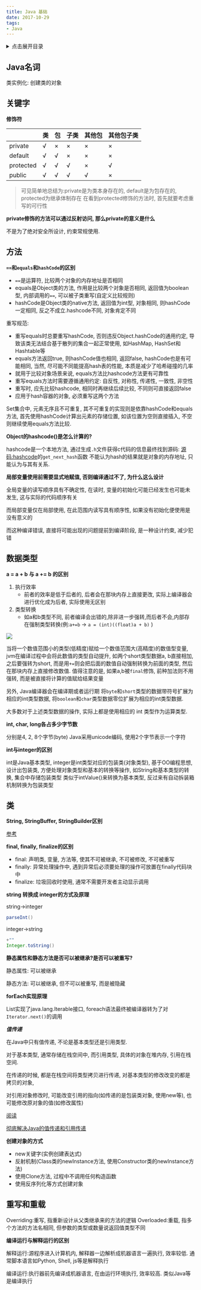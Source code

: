 ```yaml
---
title: Java 基础
date: 2017-10-29
tags:
- Java
---
```

<details>
<summary>点击展开目录</summary>
<!-- TOC -->

- [Java名词](#java名词)
- [关键字](#关键字)
- [方法](#方法)
- [数据类型](#数据类型)
- [类](#类)
- [重写和重载](#重写和重载)

<!-- /TOC -->
</details>

## Java名词

类实例化: 创建类的对象

## 关键字

**修饰符**

|           | 类   | 包   | 子类 | 其他包 | 其他包子类 |
| --------- | ---- | ---- | ---- | ------ | ---------- |
| private   | √    | ×    | ×    | ×      | ×          |
| default   | √    | √    | ×    | ×      | ×          |
| protected | √    | √    | √    | ×      | √          |
| public    | √    | √    | √    | √      | ×          |

> 可见简单地总结为:private是为类本身存在的, default是为包存在的, protected为继承体制存在
> 在看到protected修饰的方法时, 首先就要考虑重写的可行性

**private修饰的方法可以通过反射访问, 那么private的意义是什么**

不是为了绝对安全所设计, 约束常规使用.

## 方法

**`==`和`equals`和`hashCode`的区别**

* `==`是运算符, 比较两个对象的内存地址是否相同
* equals是Object类的方法, 作用是比较两个对象是否相同, 返回值为boolean型, 内部调用的`==`, 可以被子类重写(自定义比较规则)
* hashCode是Object类的native方法, 返回值为int型, 对象相同, 则hashCode一定相同, 反之不成立.hashcode不同, 对象肯定不同

重写规范:

* 重写equals时总要重写hashCode, 否则违反Object.hashCode的通用约定, 导致该类无法结合基于散列的集合一起正常使用, 如HashMap, HashSet和Hashtable等
* equals方法返回true, 则hashCode值也相同, 返回false, hashCode也是有可能相同, 当然, 尽可能不同能提高hash表的性能, 本质是减少了哈希碰撞的几率
* 就用于比较对象场景来说, equals方法比hashcode方法更有可靠性
* 重写equals方法时需要遵循通用约定: 自反性, 对称性, 传递性, 一致性, 非空性
* 重写时, 应先比较hashcode, 相同时再继续后续比较, 不同则可直接返回false
* 应用于hash容器的对象, 必须重写这两个方法

Set集合中, 元素无序且不可重复, 其不可重复的实现则是依靠hashCode和equals方法,
首先使用hashCode计算出元素的存储位置, 如该位置为空则直接插入, 不空则继续使用equals方法比较.

**Object的hashcode()是怎么计算的?**

hashcode是一个本地方法, 通过生成`.h`文件获得c代码的信息最终找到源码:
[源码:hashcode](http://hg.openjdk.java.net/jdk8/jdk8/hotspot/file/f2110083203d/src/share/vm/runtime/synchronizer.cpp#l555)的`get_next_hash`函数
不能认为hash的结果就是对象的内存地址, 只能认为与其有关系.


**局部变量使用前需要显式地赋值, 否则编译通过不了, 为什么这么设计**

全局变量的读写顺序具有不确定性, 在读时, 变量的初始化可能已经发生也可能未发生, 这与实际的代码顺序有关

而局部变量仅在局部使用, 在此范围内读写具有顺序性, 如果没有初始化便使用是没有意义的

而这种编译错误, 直接将可能出现的问题提前到编译阶段, 是一种设计约束, 减少犯错

## 数据类型

**a = a + b 与 a += b 的区别**

1. 执行效率
    * 前者的效率是低于后者的, 后者会在那块内存上直接更改, 实际上编译器会进行优化成为后者, 实际使用无区别
2. 类型转换
    * 如a和b类型不同, 前者编译会出错的,除非进一步强转,而后者不会,内部存在强制类型转换(例:`a+=b` -> `a = (int)((float)a + b)` )

![](https://gitee.com/LuVx/img/raw/master/type_trans.jpg)

当将一个数值范围小的类型(低精度)赋给一个数值范围大(高精度)的数值型变量, jvm在编译过程中会将此数值的类型自动提升,
如两个short类型数据a, b直接相加, 之后要强转为short,
而是用`+=`则会把后面的数值自动强制转换为前面的类型, 然后在那块内存上直接修改数值.
值得注意的是, 如果a,b被`final`修饰, 前种加法则不用强转, 而是被直接将计算的值赋给结果变量

另外, Java编译器会在编译期或者运行期
将`byte`和`short`类型的数据带符号扩展为相应的int类型数据,
将`boolean`和`char`类型数据零位扩展为相应的int类型数据.

大多数对于上述类型数据的操作, 实际上都是使用相应的 int 类型作为运算类型.

**int, char, long各占多少字节数**

分别是4, 2, 8个字节(byte)
Java采用unicode编码, 使用2个字节表示一个字符

**int与integer的区别**

int是Java基本类型, integer是int类型对应的包装类(对象类型),
基于OO编程思想, 设计出包装类, 方便处理对象类型和基本的转换等操作, 如String和基本类型的转换, 集合中存储包装类型
类似于intValue()来转换为基本类型, 反过来有自动拆装箱机制转换为包装类型

## 类

**String, StringBuffer, StringBuilder区别**

[参考](../03.Java/String.md)

**final, finally, finalize的区别**

- final: 声明类, 变量, 方法等, 使其不可被继承, 不可被修改, 不可被重写
- finally: 异常处理操作中, 遇到异常后必须要处理的操作可放置在finally代码块中
- finalize: 垃圾回收时使用, 通常不需要开发者主动显示调用

**string 转换成 integer的方式及原理**

string->integer

```Java
parseInt()
```
integer->string
```Java
+""
Integer.toString()
```

**静态属性和静态方法是否可以被继承?是否可以被重写?**

静态属性:
可以被继承

静态方法:
可以被继承, 但不可以被重写, 而是被隐藏

**forEach实现原理**

List实现了java.lang.Iterable接口, foreach语法最终被编译器转为了对`Iterator.next()`的调用

***值传递***

在Java中只有值传递, 不论是基本类型还是引用类型.

对于基本类型, 通常存储在栈空间中, 而引用类型, 具体的对象在堆内存, 引用在栈空间.

在传递的时候, 都是在栈空间将类型拷贝进行传递, 对基本类型的修改改变的都是拷贝的对象,

对引用对象修改时, 可能改变引用的指向(如传递的是包装类对象, 使用new等), 也可能修改原对象的值(如修改属性)

[阅读](http://www.importnew.com/29023.html)

[彻底解决Java的值传递和引用传递](https://juejin.im/post/5bce68226fb9a05ce46a0476)

**创建对象的方式**

* new关键字(实例创建表达式)
* 反射机制(Class类的newInstance方法, 使用Constructor类的newInstance方法)
* 使用Clone方法, 过程中不调用任何构造函数
* 使用反序列化等方式创建对象

## 重写和重载

Overriding:重写, 指重新设计从父类继承来的方法的逻辑
Overloaded:重载, 指多个方法的方法名相同, 但参数的类型或数量说返回值类型不同

**编译运行与解释运行的区别**

解释运行:源程序进入计算机内, 解释器一边解析成机器语言一遍执行, 效率较低.
通常脚本语言如Python, Shell, js等是解释执行

编译运行:执行器前先编译成机器语言, 在由运行环境执行, 效率较高.
类似Java等是编译执行

